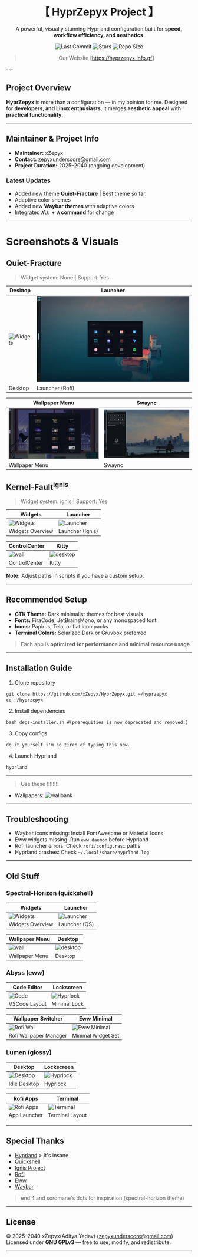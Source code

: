 <div align="center">


# 【 HyprZepyx Project 】


A powerful, visually stunning Hyprland configuration built for **speed, workflow efficiency, and aesthetics**.

![Last Commit](https://img.shields.io/github/last-commit/xZepyx/HyprZepyx?style=for-the-badge&color=8ad7eb&logo=git&logoColor=D9E0EE&labelColor=1E202B)
![Stars](https://img.shields.io/github/stars/xZepyx/HyprZepyx?style=for-the-badge&logo=andela&color=86dbd7&logoColor=D9E0EE&labelColor=1E202B)
![Repo Size](https://img.shields.io/github/repo-size/xZepyx/HyprZepyx?color=86dbce&label=SIZE&logo=protondrive&style=for-the-badge&logoColor=D9E0EE&labelColor=1E202B)
> Our Website [https://hyprzepyx.info.gf]

</div>
---

## Project Overview

**HyprZepyx** is more than a configuration — in my opinion for me. Designed for **developers, and Linux enthusiasts**, it merges **aesthetic appeal** with **practical functionality**.

---

## Maintainer & Project Info

- **Maintainer:** xZepyx
- **Contact:** zepyxunderscore@gmail.com
- **Project Duration:** 2025–2040 (ongoing development)

### Latest Updates

- Added new theme **Quiet-Fracture** | Best theme so far.
- Adaptive color shemes
- Added new **Waybar themes** with adaptive colors
- Integrated **`Alt + A` command** for change


---

# Screenshots & Visuals


## Quiet-Fracture
> Widget system: None | Support: Yes

| Desktop | Launcher |
|---------|---------|
| ![Widgets](.previews/quient-fracture/desktop.png) | ![Launcher](.previews/quiet-fracture/launcher.png) |
| Desktop | Launcher (Rofi) |

| Wallpaper Menu | Swaync |
|----------------|---------|
| ![wall](.previews/quiet-fracture/wall.png) | ![desktop](.previews/quiet-fracture/swaync.png) |
| Wallpaper Menu | Swaync |


## Kernel-Fault<sup>ignis</sup>
> Widget system: ignis | Support: Yes

| Widgets | Launcher |
|---------|---------|
| ![Widgets](.previews/kernel-fault/widgets.png) | ![Launcher](.previews/kernel-fault/launcher.png) |
| Widgets Overview | Launcher (Ignis) |

| ControlCenter | Kitty |
|----------------|---------|
| ![wall](.previews/kernel-faut/cc.png) | ![desktop](.previews/kernel-fault/kitty.png) |
| ControlCenter | Kitty |

**Note:** Adjust paths in scripts if you have a custom setup.

---

## Recommended Setup

- **GTK Theme:** Dark minimalist themes for best visuals
- **Fonts:** FiraCode, JetBrainsMono, or any monospaced font
- **Icons:** Papirus, Tela, or flat icon packs
- **Terminal Colors:** Solarized Dark or Gruvbox preferred
> Each app is **optimized for performance and minimal resource usage**.

---

## Installation Guide

1. Clone repository
```
git clone https://github.com/xZepyx/HyprZepyx.git ~/hyprzepyx
cd ~/hyprzepyx
```
2. Install dependencies
```
bash deps-installer.sh #(prerequities is now deprecated and removed.)
```
3. Copy configs
```
do it yourself i'm so tired of typing this now.
```
4. Launch Hyprland
```
hyprland
```

---

> Use these !!!!!!!!
- Wallpapers: ![wallbank](https://github.com/xZepyx/Wallbank)

---

## Troubleshooting

- Waybar icons missing: Install FontAwesome or Material Icons
- Eww widgets missing: Run `eww daemon` before Hyprland
- Rofi launcher errors: Check `rofi/config.rasi` paths
- Hyprland crashes: Check `~/.local/share/hyprland.log`

---

## Old Stuff

### Spectral-Horizon (quickshell)

| Widgets | Launcher |
|---------|---------|
| ![Widgets](.previews/spectral-horizon/widgets.png) | ![Launcher](.previews/spectral-horizon/launcher.png) |
| Widgets Overview | Launcher (QS) |

| Wallpaper Menu | Desktop |
|----------------|---------|
| ![wall](.previews/spectral-horizon/wall.png) | ![desktop](.previews/spectral-horizon/desktop.png) |
| Wallpaper Menu | Desktop |

### Abyss (eww)

| Code Editor | Lockscreen |
|------------|------------|
| ![Code](.previews/Abyss/Code.png) | ![Hyprlock](.previews/Abyss/hyprlock.png) |
| VSCode Layout | Minimal Lock |

| Wallpaper Switcher | Eww Minimal |
|------------------|-------------|
| ![Rofi Wall](.previews/Abyss/rofi-wayland-wall.png) | ![Eww Minimal](.previews/Abyss/eww-minimal.png) |
| Rofi Wallpaper Manager | Minimal Widget Set |

### Lumen (glossy)

| Desktop | Lockscreen |
|---------|------------|
| ![Desktop](.previews/Lumen/desktop.png) | ![Hyprlock](.previews/Lumen/hyprlock.png) |
| Idle Desktop | Hyprlock |

| Rofi Apps | Terminal |
|-----------|---------|
| ![Rofi Apps](.previews/Lumen/rofi-op.png) | ![Terminal](.previews/Lumen/Terminal.png) |
| App Launcher | Terminal Layout |


---

## Special Thanks

- [Hyprland](https://github.com/hyprwm/hyprland) > It's insane
- [Quickshell](https://github.com/quickshell-mirror/quickshell)
- [Ignis Project](https://github.com/ignis-sh/ignis)
- [Rofi](https://github.com/davatorium/rofi)
- [Eww](https://elkowar.github.io/eww/)
- [Waybar](https://github.com/Alexays/Waybar)

> end'4 and soromane's dots for inspiration (spectral-horizon theme)

---

## License

© 2025–2040 xZepyx(Aditya Yadav) (zepyxunderscore@gmail.com)
Licensed under **GNU GPLv3** — free to use, modify, and redistribute.

---

